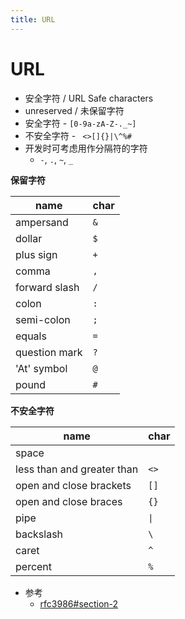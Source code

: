 ```yaml
---
title: URL
---
```


# URL

- 安全字符 / URL Safe characters
- unreserved / 未保留字符
- 安全字符 - `[0-9a-zA-Z-._~]`
- 不安全字符 - ` <>[]{}|\^%#`
- 开发时可考虑用作分隔符的字符
  - `-`, `.`, `~`, `_`

**保留字符**

| name          | char |
| ------------- | ---- |
| ampersand     | `&`  |
| dollar        | `$`  |
| plus sign     | `+`  |
| comma         | `,`  |
| forward slash | `/`  |
| colon         | `:`  |
| semi-colon    | `;`  |
| equals        | `=`  |
| question mark | `?`  |
| 'At' symbol   | `@`  |
| pound         | `#`  |

**不安全字符**

| name                       | char |
| -------------------------- | ---- |
| space                      | ` `  |
| less than and greater than | `<>` |
| open and close brackets    | `[]` |
| open and close braces      | `{}` |
| pipe                       | `\|` |
| backslash                  | `\`  |
| caret                      | `^`  |
| percent                    | `%`  |

- 参考
  - [rfc3986#section-2](https://datatracker.ietf.org/doc/html/rfc3986#section-2)

